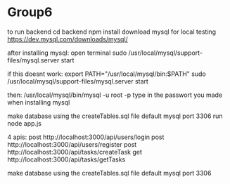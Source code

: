 # Group6
to run backend
cd backend
npm install 
download mysql for local testing https://dev.mysql.com/downloads/mysql/

after installing mysql:
open terminal
sudo /usr/local/mysql/support-files/mysql.server start

if this doesnt work:
export PATH="/usr/local/mysql/bin:$PATH"
sudo /usr/local/mysql/support-files/mysql.server start

then:
/usr/local/mysql/bin/mysql -u root -p
type in the passwort you made when installing mysql

make database using the createTables.sql file
default mysql port 3306
run node app.js

4 apis:
post
http://localhost:3000/api/users/login
post
http://localhost:3000/api/users/register
post
http://localhost:3000/api/tasks/createTask
get
http://localhost:3000/api/tasks/getTasks

make database using the createTables.sql file
default mysql port 3306

